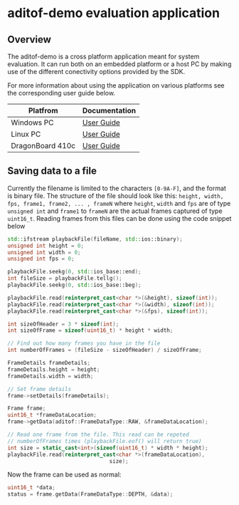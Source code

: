 # aditof-demo evaluation application 

## Overview

The aditof-demo is a cross platform application meant for system evaluation. It can run both on an embedded platform or a host PC by making use of the different conectivity options provided by the SDK.  

For more information about using the application on various platforms see the corresponding user guide below.

| Platfrom | Documentation |
| --------- | ----------- |
| Windows PC | [User Guide](https://wiki.analog.com/resources/eval/user-guides/ad-96tof1-ebz/ug_windows) |
| Linux PC | [User Guide](https://wiki.analog.com/resources/eval/user-guides/ad-96tof1-ebz/ug_linux) |
| DragonBoard 410c | [User Guide](https://wiki.analog.com/resources/eval/user-guides/ad-96tof1-ebz/ug_db410c) |

## Saving data to a file

Currently the filename is limited to the characters `[0-9A-F]`, and the format is binary file.
The structure of the file should look like this:
`height, width, fps, frame1, frame2, ... , frameN`
where `height`, `width` and `fps` are of type `unsigned int` and `frame1` to `frameN` are the actual frames captured of type `uint16_t`.
Reading frames from this files can be done using the code snippet below
```cpp
std::ifstream playbackFile(fileName, std::ios::binary);
unsigned int height = 0;
unsigned int width = 0;
unsigned int fps = 0;

playbackFile.seekg(0, std::ios_base::end);
int fileSize = playbackFile.tellg();
playbackFile.seekg(0, std::ios_base::beg);

playbackFile.read(reinterpret_cast<char *>(&height), sizeof(int));
playbackFile.read(reinterpret_cast<char *>(&width), sizeof(int));
playbackFile.read(reinterpret_cast<char *>(&fps), sizeof(int));

int sizeOfHeader = 3 * sizeof(int);
int sizeOfFrame = sizeof(uint16_t) * height * width;

// Find out how many frames you have in the file
int numberOfFrames = (fileSize - sizeOfHeader) / sizeOfFrame;

FrameDetails frameDetails;
frameDetails.height = height;
frameDetails.width = width;

// Set frame details
frame->setDetails(frameDetails);

Frame frame;
uint16_t *frameDataLocation;
frame->getData(aditof::FrameDataType::RAW, &frameDataLocation);

// Read one frame from the file. This read can be repeted 
// numberOfFrames times (playbackFile.eof() will return true)
int size = static_cast<int>(sizeof(uint16_t) * width * height);
playbackFile.read(reinterpret_cast<char *>(frameDataLocation),
                                size);
```
Now the frame can be used as normal:
```cpp
uint16_t *data;
status = frame.getData(FrameDataType::DEPTH, &data);
```
